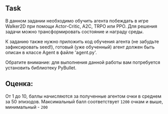 ## Task
В данном задании необходимо обучить агента побеждать в игре Walker2D при помощи Actor-Critic, A2C, TRPO или PPO. Для решения задачи можно трансформировать состояние и награду среды.

К заданию также нужно приложить код обучения агента (не забудьте зафиксировать seed!), готовый (уже обученный) агент должен быть описан в классе Agent в файле 'agent.py'.

Обратите внимание: для выполнения данной работы вам потребуется установить библиотеку PyBullet.

## Оценка:
От 1 до 10, баллы начисляются за полученные агентом очки в среднем за 50 эпизодов. Максимальный балл соответствует `1200` очкам и выше, минимальный - `200`